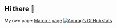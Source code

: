 ## Hi there 👋

<!--
**isMarcoo/isMarcoo** is a ✨ _special_ ✨ repository because its `README.md` (this file) appears on your GitHub profile.

Here are some ideas to get you started:

- 🔭 I’m currently working on ...
- 🌱 I’m currently learning ...
- 👯 I’m looking to collaborate on ...
- 🤔 I’m looking for help with ...
- 💬 Ask me about ...
- 📫 How to reach me: ...
- 😄 Pronouns: ...
- ⚡ Fun fact: ...
-->
My own page: [Marco`s page](https://isMarcoo.github.io)
[![Anurag's GitHub stats](https://github-readme-stats-sigma-opal.vercel.app/api?username=isMarcoo&theme=tokyonight)](https://github.com/anuraghazra/github-readme-stats)
